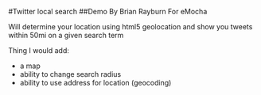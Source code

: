 #Twitter local search
##Demo By Brian Rayburn For eMocha

Will determine your location using html5 geolocation and show you tweets within 50mi on a given search term

Thing I would add:
- a map
- ability to change search radius
- ability to use address for location (geocoding)
